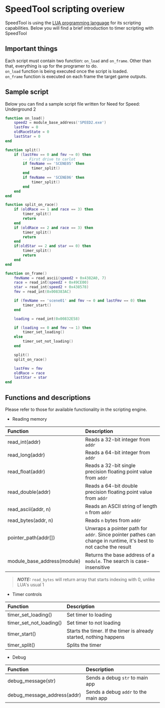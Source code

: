 # SpeedTool scripting overiew
SpeedTool is using the [LUA programming language](https://www.lua.org/) for its scripting capabilities.
Below you will find a brief introduction to timer scripting with SpeedTool

## Important things
Each script must contain two function: `on_load` and `on_frame`. Other than that, everything is up for the programer to do.  
`on_load` function is being executed once the script is loaded.  
`on_frame` function is executed on each frame the target game outputs.

## Sample script
Below you can find a sample script file written for Need for Speed: Underground 2
```lua
function on_load()
    speed2 = module_base_address('SPEED2.exe')
    lastFmv = 0
    oldRaceState = 0
    lastStar = 0
end

function split()
    if (lastFmv == 0 and fmv ~= 0) then
        -- First drive to carlot
        if fmvName == 'SCENE05' then
            timer_split()
        end
        if fmvName == 'SCENE06' then
            timer_split()
        end
    end
end

function split_on_race()
    if (oldRace == 1 and race == 3) then
        timer_split()
        return
    end
    if (oldRace == 2 and race == 3) then
        timer_split()
        return
    end
    if(oldStar == 2 and star == 0) then
        timer_split()
        return
    end
end

function on_frame()
    fmvName = read_ascii(speed2 + 0x4382A0, 7)
    race = read_int(speed2 + 0x49CE00)
    star = read_int(speed2 + 0x438578)
    fmv = read_int(0x008383AC)

    if (fmvName == 'scene01' and fmv ~= 0 and lastFmv == 0) then
        timer_start()
    end

    loading = read_int(0x00832E58)

    if (loading == 0 and fmv ~= 1) then
        timer_set_loading()
    else
        timer_set_not_loading()
    end

    split()
    split_on_race()

    lastFmv = fmv
    oldRace = race
    lastStar = star
end
```

## Functions and descriptions
Please refer to those for available functionality in the scripting engine.

* Reading memory

| Function | Description |
| :---     | :---        |
| read_int(addr) | Reads a 32-bit integer from `addr` |
| read_long(addr) | Reads a 64-bit integer from `addr` |
| read_float(addr) | Reads a 32-bit single precision floating point value from `addr` |
| read_double(addr) | Reads a 64-bit double precision floating point value from `addr` |
| read_ascii(addr, n) | Reads an ASCII string of length `n` from `addr` |
| read_bytes(addr, n) | Reads `n` bytes from `addr` |
| pointer_path(addr[]) | Unwraps a pointer path for `addr`. Since pointer pathes can change in runtime, it's best to not cache the result |
| module_base_address(module) | Returns the base address of a `module`. The search is case-insensitive |


> **_NOTE:_** `read_bytes` will return array that starts indexing with 0, unlike LUA's usual 1

* Timer controls

| Function | Description |
| :---     | :---        |
| timer_set_loading() | Set timer to loading |
| timer_set_not_loading() | Set timer to not loading |
| timer_start() | Starts the timer. If the timer is already started, nothing happens |
| timer_split() | Splits the timer |

* Debug

| Function | Description |
| :---     | :---        |
| debug_message(str) | Sends a debug `str` to main app |
| debug_message_address(addr) | Sends a debug `addr` to the main app |
